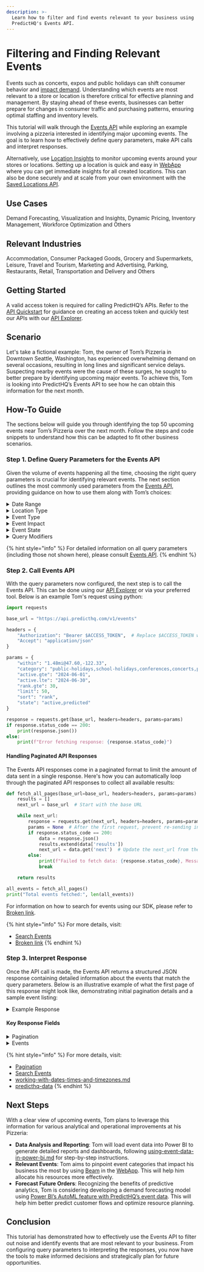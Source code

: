 ```yaml
---
description: >-
  Learn how to filter and find events relevant to your business using
  PredictHQ's Events API.
---
```


# Filtering and Finding Relevant Events

Events such as concerts, expos and public holidays can shift consumer behavior and [impact demand](https://www.predicthq.com/use-cases/demand-forecasting). Understanding which events are most relevant to a store or location is therefore critical for effective planning and management. By staying ahead of these events, businesses can better prepare for changes in consumer traffic and purchasing patterns, ensuring optimal staffing and inventory levels.

This tutorial will walk through the [Events API](https://www.predicthq.com/apis/event-api) while exploring an example involving a pizzeria interested in identifying major upcoming events. The goal is to learn how to effectively define query parameters, make API calls and interpret responses.

Alternatively, use [Location Insights](https://www.predicthq.com/location-insights) to monitor upcoming events around your stores or locations. Setting up a location is quick and easy in [WebApp](https://control.predicthq.com/location-insights) where you can get immediate insights for all created locations. This can also be done securely and at scale from your own environment with the [Saved Locations API](https://app.gitbook.com/s/kEFs8urDbSJqBmXUI3Lv/saved-locations).

## Use Cases

Demand Forecasting, Visualization and Insights, Dynamic Pricing, Inventory Management, Workforce Optimization and Others

## Relevant Industries

Accommodation, Consumer Packaged Goods, Grocery and Supermarkets, Leisure, Travel and Tourism, Marketing and Advertising, Parking, Restaurants, Retail, Transportation and Delivery and Others

## Getting Started

A valid access token is required for calling PredictHQ’s APIs. Refer to the [API Quickstart](../../api-quickstart.md) for guidance on creating an access token and quickly test our APIs with our [API Explorer](https://control.predicthq.com/explorer/events).

## Scenario

Let's take a fictional example: Tom, the owner of Tom’s Pizzeria in Downtown Seattle, Washington, has experienced overwhelming demand on several occasions, resulting in long lines and significant service delays. Suspecting nearby events were the cause of these surges, he sought to better prepare by identifying upcoming major events. To achieve this, Tom is looking into PredictHQ’s Events API to see how he can obtain this information for the next month.

## How-To Guide

The sections below will guide you through identifying the top 50 upcoming events near Tom’s Pizzeria over the next month. Follow the steps and code snippets to understand how this can be adapted to fit other business scenarios.

### Step 1. Define Query Parameters for the Events API

Given the volume of events happening all the time, choosing the right query parameters is crucial for identifying relevant events. The next section outlines the most commonly used parameters from the [Events API](https://app.gitbook.com/s/kEFs8urDbSJqBmXUI3Lv/events), providing guidance on how to use them along with Tom’s choices:

<details>

<summary>Date Range</summary>

Set the date range for the search.

* **Active**: Use the `active` parameter to include all events that are ongoing in the date range.
* **Start**: To focus on the start dates of events, the date range should be set using the `start` parameter.

#### Settings for Tom’s Pizzeria

Tom is interested in events taking place in the month of June 2024. He will configure the search to include active events from June 1st to June 30th, considering the local time zone.&#x20;

```python
params={
   "active.gte": "2024-06-01",
   "active.lte": "2024-06-30",
   "active.tz": "America/Los_Angeles"
   }
```

</details>

<details>

<summary>Location Type</summary>

Define the catchment area for the search. Refer to our [industry recommendations](../industry-specific-event-filters.md#location-type) for which location type to start with.&#x20;

* **Center Point & Radius**: Define a circular area around your store or location by specifying latitude/longitude and a radius using the `within` parameter. The [Suggested Radius API](https://docs.predicthq.com/api/suggested-radius/get-suggested-radius) can assist in identifying an appropriate radius.

- **City, State, Country**: For targeted searches across a predefined area e.g. specific cities, states or countries, use the `place` parameter and provide a place ID. The [Places API](https://docs.predicthq.com/api/places/search-places) can assist in finding correct place IDs.

* **Country-wide**: If your interest spans an entire country, the easiest way is to use the `country` parameter and set it to the res

#### Settings for Tom’s Pizzeria

Tom is keen on monitoring events within close proximity to his pizzeria so he decides to set the search location using the center point and radius approach.

Tom first uses the [Suggested Radius API](https://app.gitbook.com/s/kEFs8urDbSJqBmXUI3Lv/suggested-radius/get-suggested-radius) to establish the optimal search radius (see below for code snippet). The Suggested Radius API recommends a 1.48 mi radius based on typical foot traffic and local demographic data for Food and Beverage/Restaurant industries in urban settings.

```python
params={
  "within": "1.48mi@47.60,-122.33"
  }
```

#### **Suggested Radius**

Tom is in the Food and Beverage/Restaurants industry and the pizzeria is located in Downtown Seattle at (47.60, -122.33).  These are the two parameters for the Suggested Radius API:

```python
import requests

response = requests.get(
  url="https://api.predicthq.com/v1/suggested-radius",
  headers={
    "Authorization": "Bearer $ACCESS_TOKEN",
    "Accept": "application/json"
    },
  params={
    "location.origin": "47.60,-122.33",
    "radius_unit": "mi",
    "industry": "restaurants"
    }
)

print(response.json())
```

```python
{
  "radius": 1.48,
  "radius_unit": "mi",
  "location": {
    "lat": "47.6",
    "lon": "-122.33"
  }
}
```

</details>

<details>

<summary>Event Type</summary>

Select the types of events for the search.

* **Relevant Event Categories**: To identify [event categories](../../predicthq-data/event-categories/) that are most relevant to your location, use [Beam](https://app.gitbook.com/s/Ri9YaBiPckypV66Jggc2/beam-relevancy-engine/an-overview-of-beam-relevancy-engine) in the [WebApp](https://control.predicthq.com/beam) or the [Beam API](https://app.gitbook.com/s/kEFs8urDbSJqBmXUI3Lv/beam). Alternatively, start with our [industry recommendations](../industry-specific-event-filters.md#relevant-event-categories) for which categories to start with.

- **Specific Themes**: Use the `phq_label` parameter to focus on particular themes within a category. For example, to find baseball-related events, set `phq_label` to `baseball`.

#### Settings for Tom’s Pizzeria

For a broad initial survey of upcoming events, Tom has chosen to focus on categories that are likely to influence restaurant visits.

```python
params={
  "category": "public-holidays,performing-arts,conferences,concerts,festivals"
  } 
```

Next, Tom plans to use [Beam](broken-reference) in the [WebApp](https://control.predicthq.com/beam) to help refine these categories further based on actual data-driven insights, tailored to his pizzeria.

</details>

<details>

<summary>Event Impact</summary>

Define the event impact for the search.

* **PHQ Rank**: Use the `rank` parameter to target events based on their [predicted impact](../../predicthq-data/ranks/phq-rank.md), with values ranging from 0 to 100. This is useful for filtering out smaller events, ensuring focus on those likely to impact demand. Set the minimum rank threshold by setting rank.gte based on our [recommended industry minimums](../industry-specific-event-filters.md#minimum-phq-rank).
  * The `rank_level` parameter divides the PHQ Rank into five equal bands, for simplified categorization. Levels range from 1 to 5, where 1 represents minor impact, such as a community workshop, and 5 represents major impact, like the Olympics.

- **Local Rank**: To consider the event's impact on the local area, use `local_rank`, which also ranges from 0 to 100. By considering factors like population density, [Local Rank](../../predicthq-data/ranks/local-rank.md) helps differentiate the impact of similar-sized events in different locations, such as Aspen, Colorado versus New York City.
  * The `local_rank_level` parameter divides Local Rank into five equal bands, for simplified categorization. Levels also range from 1 to 5, with 1 representing minor impact and 5 representing major impact, similar to the PHQ Rank.

* **PHQ Attendance**: For [attendance-based events](../../predicthq-data/event-categories/attendance-based-events.md), impact can be directly measured with `phq_attendance` which is the [number of people predicted to attend an event](../../predicthq-data/predicted-attendance.md).

#### Settings for Tom’s Pizzeria&#x20;

To focus his resources efficiently and avoid spending time on smaller, less impactful events, Tom sets a minimum PHQ rank threshold of 30, which is recommended for his industry.

```python
params={
  "rank.gte": 30
  }
```

</details>

<details>

<summary>Event State</summary>

Track events based on their likelihood of occurring.

* **Event State**: Events classified as `active` by the `state` parameter have confirmed details including start dates and locations, whereas the details of \`predicted\` events are [subject to change](../../predicthq-data/predicted-events.md) as more information becomes available. Events are marked as `deleted` if they are canceled, postponed, or otherwise removed.

Focusing primarily on `active` and `predicted` event states ensures that only events which are relevant and likely to occur are tracked

#### Settings for Tom’s Pizzeria

Tom is interested in all upcoming events in June 2024 and has decided to include `predicted` events as well.

```python
params={
  "state": "active,predicted"
  }
```

</details>

<details>

<summary>Query Modifiers</summary>

Optimize search results with useful parameters.

* **Limit**: Specify the maximum number of events per page to return, managing the volume of results and focusing on the most relevant events. Use the `next` field in the API response to navigate to additional results (refer to [#handling-paginated-api-responses](filtering-and-finding-relevant-events.md#handling-paginated-api-responses "mention") for more details).

- **Sort**: Order the search results according to specific attributes, most commonly event impact such as `rank` or `phq_attendance`, to prioritize high impact events.

#### Settings for Tom’s Pizzeria

Tom is interested in the top 50 upcoming events for June 2024 that could impact his business. He sets the search parameters to not only manage the scope of results but also ensure that the most significant events are returned first.

```python
params={
   "limit": 50,
   "sort": "rank"
   }
```

</details>

{% hint style="info" %}
For detailed information on all query parameters (including those not shown here), please consult [Events API](https://app.gitbook.com/s/kEFs8urDbSJqBmXUI3Lv/events).
{% endhint %}

### Step 2. Call Events API

With the query parameters now configured, the next step is to call the Events API. This can be done using our [API Explorer](https://control.predicthq.com/explorer/events) or via your preferred tool. Below is an example Tom's request using python:

```python
import requests

base_url = "https://api.predicthq.com/v1/events"

headers = {
    "Authorization": "Bearer $ACCESS_TOKEN",  # Replace $ACCESS_TOKEN with your actual token
    "Accept": "application/json"
}

params = {
    "within": "1.48mi@47.60,-122.33",
    "category": "public-holidays,school-holidays,conferences,concerts,performing-arts",
    "active.gte": "2024-06-01",
    "active.lte": "2024-06-30",
    "rank.gte": 30,
    "limit": 50,
    "sort": "rank",
    "state": "active,predicted"
}

response = requests.get(base_url, headers=headers, params=params)
if response.status_code == 200:
    print(response.json())
else:
    print(f"Error fetching response: {response.status_code}")
```

#### Handling Paginated API Responses

The Events API responses come in a paginated format to limit the amount of data sent in a single response. Here's how you can automatically loop through the paginated API responses to collect all available results:

```python
def fetch_all_pages(base_url=base_url, headers=headers, params=params):
    results = []
    next_url = base_url  # Start with the base URL

    while next_url:
        response = requests.get(next_url, headers=headers, params=params)
        params = None  # After the first request, prevent re-sending initial parameters
        if response.status_code == 200:
            data = response.json()
            results.extend(data['results'])
            next_url = data.get('next')  # Update the next_url from the 'next' field in the response
        else:
            print(f"Failed to fetch data: {response.status_code}, Message: {response.text}")
            break

    return results

all_events = fetch_all_pages()
print("Total events fetched:", len(all_events))

```

For information on how to search for events using our SDK, please refer to [Broken link](broken-reference "mention").

{% hint style="info" %}
For more details, visit:

* [Search Events](https://app.gitbook.com/s/kEFs8urDbSJqBmXUI3Lv/events/search-events "mention")
* [Broken link](broken-reference "mention")
{% endhint %}

### Step 3. Interpret Response

Once the API call is made, the Events API returns a structured JSON response containing detailed information about the events that match the query parameters. Below is an illustrative example of what the first page of this response might look like, demonstrating initial pagination details and a sample event listing:

<details>

<summary>Example Response</summary>

```json
{
  "count": 388,
  "overflow": false,
  "next": "https://api.predicthq.com/v1/events/?active.gte=2024-06-01&active.lte=2024-06-30&category=public-holidays%2Cschool-holidays%2Cconferences%2Cconcerts%2Cperforming-arts&limit=50&offset=50&rank.gte=30&sort=rank&state=active%2Cpredicted&within=1.48mi%4047.60%2C-122.33",
  "previous": null,
  "results": [
    {
      "relevance": null,
      "id": "4hFctf3GqQ2MS5qYLW",
      "title": "Itzy",
      "alternate_titles": [
        "ITZY 2ND WORLD TOUR 'BORN TO BE'",
        "ITZY at WAMU Theater",
        "Itzy (Concert)"
      ],
      "description": "",
      "category": "concerts",
      "labels": [
        "concert",
        "music"
      ],
      "rank": 62,
      "local_rank": 77,
      "phq_attendance": 4201,
      "entities": [
        {
          "entity_id": "hckgG3yNMg5PRGsL49pNzK",
          "name": "ITZY",
          "type": "organization"
        },
        {
          "entity_id": "3AedBWTgigZjWx9NhwLsvgU",
          "name": "CenturyLink Field - WaMu Theater",
          "type": "venue",
          "formatted_address": "800 Occidental Avenue South\nSeattle, WA 98134\nUnited States of America"
        }
      ],
      "duration": 0,
      "start": "2024-06-07T03:00:00Z",
      "start_local": "2024-06-06T20:00:00",
      "end": "2024-06-07T03:00:00Z",
      "end_local": "2024-06-06T20:00:00",
      "predicted_end": "2024-06-07T07:10:00Z",
      "predicted_end_local": "2024-06-07T00:10:00",
      "updated": "2024-05-15T18:25:53Z",
      "first_seen": "2024-01-26T02:32:24Z",
      "timezone": "America/Los_Angeles",
      "location": [
        -122.3322862,
        47.5933082
      ],
      "geo": {
        "geometry": {
          "coordinates": [
            -122.3322862,
            47.5933082
          ],
          "type": "Point"
        },
        "placekey": "zzw-223@5x4-4vs-mp9"
      },
      "impact_patterns": [
        {
          "vertical": "accommodation",
          "impact_type": "phq_attendance",
          "impacts": [
            {
              "date_local": "2024-06-05",
              "value": 841,
              "position": "leading"
            },
            {
              "date_local": "2024-06-06",
              "value": 4201,
              "position": "event_day"
            },
            {
              "date_local": "2024-06-07",
              "value": 421,
              "position": "lagging"
            }
          ]
        },
        {
          "vertical": "hospitality",
          "impact_type": "phq_attendance",
          "impacts": [
            {
              "date_local": "2024-06-04",
              "value": 85,
              "position": "leading"
            },
            {
              "date_local": "2024-06-05",
              "value": 1051,
              "position": "leading"
            },
            {
              "date_local": "2024-06-06",
              "value": 4201,
              "position": "event_day"
            },
            {
              "date_local": "2024-06-07",
              "value": 127,
              "position": "lagging"
            }
          ]
        }
      ],
      "scope": "locality",
      "country": "US",
      "place_hierarchies": [
        [
          "6295630",
          "6255149",
          "6252001",
          "5815135",
          "5799783",
          "7174408",
          "5809844"
        ]
      ],
      "state": "active",
      "private": false,
      "predicted_event_spend": 325046,
      "predicted_event_spend_industries": {
        "accommodation": 77435,
        "hospitality": 188904,
        "transportation": 58707
      },
      "phq_labels": [
        {
          "label": "pop",
          "weight": 0.53
        },
        {
          "label": "other",
          "weight": 0.47
        }
      ]
    },
    {
      // More results...
    }
  ]
}
```

</details>

#### Key Response Fields

<details>

<summary>Pagination</summary>

Results are returned in a paginated format, where the number of events per page is determined by your subscription limits. The key fields related to pagination include:

* `count`: The total number of events that match the search criteria.
* `next` and `previous`: URLs that can be used to navigate to the next or previous pages of results, respectively.&#x20;
* `overflow`: If `true`, this indicates more results are available but cannot be reached through normal pagination due to subscription limits. Consider making your search query more specific to reduce the number of results returned.&#x20;

For more comprehensive guidelines on navigating paginated results, refer to [Pagination](https://app.gitbook.com/s/kEFs8urDbSJqBmXUI3Lv/overview/pagination "mention").

</details>

<details>

<summary>Events</summary>

Events are detailed in the results section of the response, each represented as a JSON block. The amount of information provided for each event can vary depending on the type of event and other factors. A comprehensive guide that covers each available field can be found in [Search Events](https://app.gitbook.com/s/kEFs8urDbSJqBmXUI3Lv/events/search-events "mention"). Common response fields include:

**Dates**

* `start_local`, `end_local`: Indicates the start and end dates of the event in the local time zone. If an end date is not available, it defaults to the start date. For some events where the end date is not available, a [predicted end date](../../predicthq-data/predicted-end-times.md) fills this gap with `predicted_end_local`.
* `start`, `end`, `predicted_end`: Indicates the start, end and predicted end dates in UTC.

**Location**

* `geo`: Includes the latitude/longitude coordinates of the event as well as additional location information which is especially useful for events that cover [an area](../geolocation-guides/working-with-polygons.md) rather than a point, such as parades.&#x20;
* `place_hierarchies`: Lists the [place IDs](../geolocation-guides/understanding-place-hierarchies.md) associated with the event location.
* `country`: Identifies the country where the event takes place.

**Event Descriptors**

* `title`: The name of the event.
* `description`: A brief description of what the event entails, if available.
* `category`: The [type of event](../../predicthq-data/event-categories/), such as concerts or public holidays.
* `phq_labels`: [Tags](../../predicthq-data/labels.md) that classify the event into common themes or topics. Note, `labels` is a legacy field and is no longer maintained.

**Event Impact**

* `rank`: The [predicted impact](../../predicthq-data/ranks/phq-rank.md) of the event based on a globally comparable rank index.
* `local_rank`: The [predicted impact](../../predicthq-data/ranks/local-rank.md) of the event, taking into account the local area.
* `phq_attendance`: The number of people [predicted to attend](../../predicthq-data/predicted-attendance.md) the event, for [attendance-based events](../../predicthq-data/event-categories/attendance-based-events.md).
* `impact_patterns`: The [predicted impact](../../predicthq-data/impact-patterns.md) of how the event affects various industries on days surrounding the event.
* `predicted_event_spend`: The [predicted financial impact](../../predicthq-data/predicted-event-spend.md) of the event on local businesses.

</details>

{% hint style="info" %}
For more details, visit:

* [Pagination](https://app.gitbook.com/s/kEFs8urDbSJqBmXUI3Lv/overview/pagination "mention")
* [Search Events](https://app.gitbook.com/s/kEFs8urDbSJqBmXUI3Lv/events/search-events "mention")
* [working-with-dates-times-and-timezones.md](../date-and-time-guides/working-with-dates-times-and-timezones.md "mention")
* [predicthq-data](../../predicthq-data/ "mention")
{% endhint %}

## Next Steps

With a clear view of upcoming events, Tom plans to leverage this information for various analytical and operational improvements at his Pizzeria:

* **Data Analysis and Reporting**: Tom will load event data into Power BI to generate detailed reports and dashboards, following [using-event-data-in-power-bi.md](using-event-data-in-power-bi.md "mention") for step-by-step instructions.
* **Relevant Events**: Tom aims to pinpoint event categories that impact his business the most by using [Beam](https://app.gitbook.com/s/kEFs8urDbSJqBmXUI3Lv/beam) in the [WebApp](https://control.predicthq.com/beam). This will help him allocate his resources more effectively.
* **Forecast Future Orders**: Recognizing the benefits of predictive analytics, Tom is considering developing a demand forecasting model using [Power BI’s AutoML feature with PredictHQ’s event data](../../../integrations/third-party-integrations/integrate-with-a-demand-forecast-in-powerbi.md). This will help him better predict customer flows and optimize resource planning.

## Conclusion

This tutorial has demonstrated how to effectively use the Events API to filter out noise and identify events that are most relevant to your business. From configuring query parameters to interpreting the responses, you now have the tools to make informed decisions and strategically plan for future opportunities.
